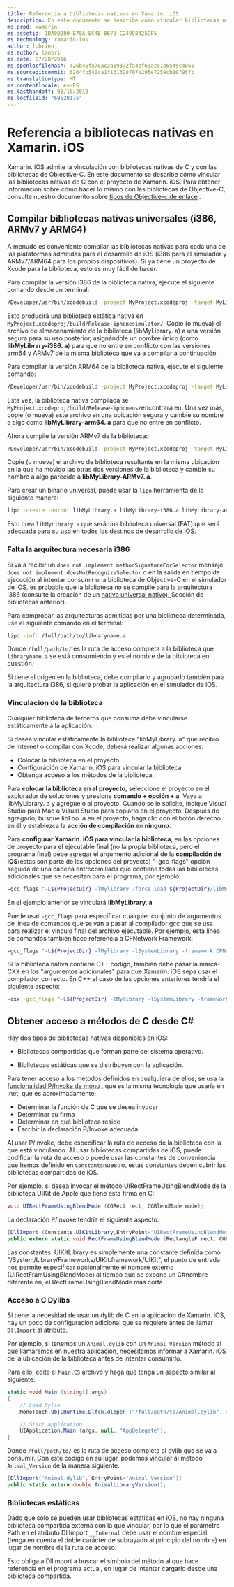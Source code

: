 ```yaml
---
title: Referencia a bibliotecas nativas en Xamarin. iOS
description: En este documento se describe cómo vincular bibliotecas nativas de C a una aplicación de Xamarin. iOS. Describe cómo crear bibliotecas nativas universales y obtener acceso a métodos de C#C desde.
ms.prod: xamarin
ms.assetid: 1DA80280-E78A-EC4B-8673-C249C8425CF5
ms.technology: xamarin-ios
author: lobrien
ms.author: laobri
ms.date: 07/28/2016
ms.openlocfilehash: 426b46f578ac3a09372fa4bf63ace1b6545c4866
ms.sourcegitcommit: 6264fb540ca1f131328707e295e7259cb10f95fb
ms.translationtype: MT
ms.contentlocale: es-ES
ms.lasthandoff: 08/16/2019
ms.locfileid: "69528175"
---
```

# <a name="referencing-native-libraries-in-xamarinios"></a>Referencia a bibliotecas nativas en Xamarin. iOS

Xamarin. iOS admite la vinculación con bibliotecas nativas de C y con las bibliotecas de Objective-C. En este documento se describe cómo vincular las bibliotecas nativas de C con el proyecto de Xamarin. iOS. Para obtener información sobre cómo hacer lo mismo con las bibliotecas de Objective-C, consulte nuestro documento sobre [tipos de Objective-c de enlace](~/ios/platform/binding-objective-c/index.md) .

<a name="building_native" />

## <a name="building-universal-native-libraries-i386-armv7-and-arm64"></a>Compilar bibliotecas nativas universales (i386, ARMv7 y ARM64)

A menudo es conveniente compilar las bibliotecas nativas para cada una de las plataformas admitidas para el desarrollo de iOS (i386 para el simulador y ARMv7/ARM64 para los propios dispositivos). Si ya tiene un proyecto de Xcode para la biblioteca, esto es muy fácil de hacer.

Para compilar la versión i386 de la biblioteca nativa, ejecute el siguiente comando desde un terminal:

```bash
/Developer/usr/bin/xcodebuild -project MyProject.xcodeproj -target MyLibrary -sdk iphonesimulator -arch i386 -configuration Release clean build
```

Esto producirá una biblioteca estática nativa en `MyProject.xcodeproj/build/Release-iphonesimulator/`. Copie (o mueva) el archivo de almacenamiento de la biblioteca (libMyLibrary. a) a una versión segura para su uso posterior, asignándole un nombre único (como **libMyLibrary-i386. a**) para que no entre en conflicto con las versiones arm64 y ARMv7 de la misma biblioteca que va a compilar a continuación.

Para compilar la versión ARM64 de la biblioteca nativa, ejecute el siguiente comando:

```bash
/Developer/usr/bin/xcodebuild -project MyProject.xcodeproj -target MyLibrary -sdk iphoneos -arch arm64 -configuration Release clean build
```

Esta vez, la biblioteca nativa compilada se `MyProject.xcodeproj/build/Release-iphoneos/`encontrará en. Una vez más, copie (o mueva) este archivo en una ubicación segura y cambie su nombre a algo como **libMyLibrary-arm64. a** para que no entre en conflicto.

Ahora compile la versión ARMv7 de la biblioteca:

```bash
/Developer/usr/bin/xcodebuild -project MyProject.xcodeproj -target MyLibrary -sdk iphoneos -arch armv7 -configuration Release clean build
```

Copie (o mueva) el archivo de biblioteca resultante en la misma ubicación en la que ha movido las otras dos versiones de la biblioteca y cambie su nombre a algo parecido a **libMyLibrary-ARMv7. a**.

Para crear un binario universal, puede usar la `lipo` herramienta de la siguiente manera:

```bash
lipo -create -output libMyLibrary.a libMyLibrary-i386.a libMyLibrary-arm64.a libMyLibrary-armv7.a
```

Esto crea `libMyLibrary.a` que será una biblioteca universal (FAT) que será adecuada para su uso en todos los destinos de desarrollo de iOS.


### <a name="missing-required-architecture-i386"></a>Falta la arquitectura necesaria i386

Si va a recibir un `does not implement methodSignatureForSelector` mensaje `does not implement doesNotRecognizeSelector` o en la salida en tiempo de ejecución al intentar consumir una biblioteca de Objective-C en el simulador de iOS, es probable que la biblioteca no se compile para la arquitectura i386 (consulte la creación de un [nativo universal nativo). ](#building_native)Sección de bibliotecas anterior).

Para comprobar las arquitecturas admitidas por una biblioteca determinada, use el siguiente comando en el terminal:

```bash
lipo -info /full/path/to/libraryname.a
```

Donde `/full/path/to/` es la ruta de acceso completa a la biblioteca que `libraryname.a` se está consumiendo y es el nombre de la biblioteca en cuestión.

Si tiene el origen en la biblioteca, debe compilarlo y agruparlo también para la arquitectura i386, si quiere probar la aplicación en el simulador de iOS.

### <a name="linking-your-library"></a>Vinculación de la biblioteca

Cualquier biblioteca de terceros que consuma debe vincularse estáticamente a la aplicación. 

Si desea vincular estáticamente la biblioteca "libMyLibrary. a" que recibió de Internet o compilar con Xcode, deberá realizar algunas acciones:

- Colocar la biblioteca en el proyecto
- Configuración de Xamarin. iOS para vincular la biblioteca
- Obtenga acceso a los métodos de la biblioteca.


Para **colocar la biblioteca en el proyecto**, seleccione el proyecto en el explorador de soluciones y presione **comando + opción + a**. Vaya a libMyLibrary. a y agréguelo al proyecto. Cuando se le solicite, indique Visual Studio para Mac o Visual Studio para copiarlo en el proyecto. Después de agregarlo, busque libFoo. a en el proyecto, haga clic con el botón derecho en él y establezca la **acción de compilación** en **ninguno**.

Para **configurar Xamarin. iOS para vincular la biblioteca**, en las opciones de proyecto para el ejecutable final (no la propia biblioteca, pero el programa final) debe agregar el argumento adicional de la **compilación de iOS**(estas son parte de las opciones del proyecto) "-gcc_flags" opción seguida de una cadena entrecomillada que contiene todas las bibliotecas adicionales que se necesitan para el programa, por ejemplo:

```bash
-gcc_flags "-L${ProjectDir} -lMylibrary -force_load ${ProjectDir}/libMyLibrary.a"
```

En el ejemplo anterior se vinculará **libMyLibrary. a**

Puede usar `-gcc_flags` para especificar cualquier conjunto de argumentos de línea de comandos que se van a pasar al compilador gcc que se usa para realizar el vínculo final del archivo ejecutable. Por ejemplo, esta línea de comandos también hace referencia a CFNetwork Framework:

```bash
-gcc_flags "-L${ProjectDir} -lMylibrary -lSystemLibrary -framework CFNetwork -force_load ${ProjectDir}/libMyLibrary.a"
```

Si la biblioteca nativa contiene C++ código, también debe pasar la marca-CXX en los "argumentos adicionales" para que Xamarin. iOS sepa usar el compilador correcto. En C++ el caso de las opciones anteriores tendría el siguiente aspecto:

```bash
-cxx -gcc_flags "-L${ProjectDir} -lMylibrary -lSystemLibrary -framework CFNetwork -force_load ${ProjectDir}/libMyLibrary.a"
```

<a name="Accessing_C_Methods_from_C#" />

## <a name="accessing-c-methods-from-c35"></a>Obtener acceso a métodos de C desde C&#35;

Hay dos tipos de bibliotecas nativas disponibles en iOS:

- Bibliotecas compartidas que forman parte del sistema operativo.

- Bibliotecas estáticas que se distribuyen con la aplicación.


Para tener acceso a los métodos definidos en cualquiera de ellos, se usa la [funcionalidad P/Invoke de mono](https://www.mono-project.com/docs/advanced/pinvoke/) , que es la misma tecnología que usaría en .net, que es aproximadamente:

- Determinar la función de C que se desea invocar
- Determinar su firma
- Determinar en qué biblioteca reside
- Escribir la declaración P/Invoke adecuada

Al usar P/Invoke, debe especificar la ruta de acceso de la biblioteca con la que está vinculando. Al usar bibliotecas compartidas de iOS, puede codificar la ruta de acceso o puede usar las constantes de conveniencia que hemos definido en `Constants`nuestro, estas constantes deben cubrir las bibliotecas compartidas de iOS.

Por ejemplo, si desea invocar el método UIRectFrameUsingBlendMode de la biblioteca UIKit de Apple que tiene esta firma en C:

```csharp
void UIRectFrameUsingBlendMode (CGRect rect, CGBlendMode mode);
```

La declaración P/Invoke tendría el siguiente aspecto:

```csharp
[DllImport (Constants.UIKitLibrary,EntryPoint="UIRectFrameUsingBlendMode")]
public extern static void RectFrameUsingBlendMode (RectangleF rect, CGBlendMode blendMode);
```

Las constantes. UIKitLibrary es simplemente una constante definida como "/System/Library/Frameworks/UIKit.framework/UIKit", el punto de entrada nos permite especificar opcionalmente el nombre externo (UIRectFramUsingBlendMode) al tiempo que se expone un C#nombre diferente en, el RectFrameUsingBlendMode más corta.

<a name="Accessing_C_Dylibs" />

### <a name="accessing-c-dylibs"></a>Acceso a C Dylibs

Si tiene la necesidad de usar un dylib de C en la aplicación de Xamarin. iOS, hay un poco de configuración adicional que se requiere antes de llamar `DllImport` al atributo.

Por ejemplo, si tenemos un `Animal.dylib` con un `Animal_Version` método al que llamaremos en nuestra aplicación, necesitamos informar a Xamarin. iOS de la ubicación de la biblioteca antes de intentar consumirlo.

Para ello, edite el `Main.CS` archivo y haga que tenga un aspecto similar al siguiente:

```csharp
static void Main (string[] args)
{
    // Load Dylib
    MonoTouch.ObjCRuntime.Dlfcn.dlopen ("/full/path/to/Animal.dylib", 0);

    // Start application
    UIApplication.Main (args, null, "AppDelegate");
}
```

Donde `/full/path/to/` es la ruta de acceso completa al dylib que se va a consumir. Con este código en su lugar, podemos vincular al método `Animal_Version` de la manera siguiente:

```csharp
[DllImport("Animal.dylib", EntryPoint="Animal_Version")]
public static extern double AnimalLibraryVersion();
```

<a name="Static_Libraries" />

### <a name="static-libraries"></a>Bibliotecas estáticas

Dado que solo se pueden usar bibliotecas estáticas en iOS, no hay ninguna biblioteca compartida externa con la que vincular, por lo que el parámetro Path en el atributo DllImport `__Internal` debe usar el nombre especial (tenga en cuenta el doble carácter de subrayado al principio del nombre) en lugar de nombre de la ruta de acceso.

Esto obliga a DllImport a buscar el símbolo del método al que hace referencia en el programa actual, en lugar de intentar cargarlo desde una biblioteca compartida.

